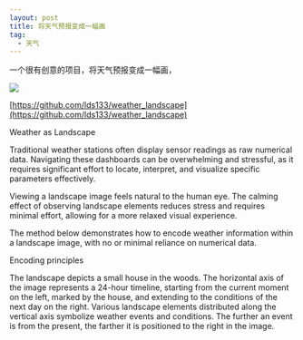 ```yaml
---
layout: post
title: 将天气预报变成一幅画
tag:
  - 天气
---
```

一个很有创意的项目，将天气预报变成一幅画，

![](https://pic.superbed.cc/item/67029bf6991d0115df0d41c5.webp)

[https://github.com/lds133/weather_landscape](https://github.com/lds133/weather_landscape)

Weather as Landscape

Traditional weather stations often display sensor readings as raw numerical data. Navigating these dashboards can be overwhelming and stressful, as it requires significant effort to locate, interpret, and visualize specific parameters effectively.

Viewing a landscape image feels natural to the human eye. The calming effect of observing landscape elements reduces stress and requires minimal effort, allowing for a more relaxed visual experience.

The method below demonstrates how to encode weather information within a landscape image, with no or minimal reliance on numerical data.


Encoding principles


The landscape depicts a small house in the woods. The horizontal axis of the image represents a 24-hour timeline, starting from the current moment on the left, marked by the house, and extending to the conditions of the next day on the right. Various landscape elements distributed along the vertical axis symbolize weather events and conditions. The further an event is from the present, the farther it is positioned to the right in the image.